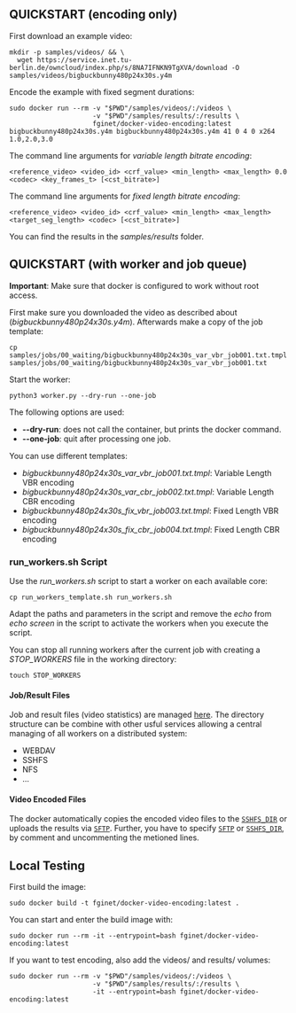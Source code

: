 ## QUICKSTART (encoding only)

First download an example video:

```
mkdir -p samples/videos/ && \
  wget https://service.inet.tu-berlin.de/owncloud/index.php/s/8NA7IFNKN9TgXVA/download -O samples/videos/bigbuckbunny480p24x30s.y4m
```

Encode the example with fixed segment durations:

```
sudo docker run --rm -v "$PWD"/samples/videos/:/videos \
                     -v "$PWD"/samples/results/:/results \
                     fginet/docker-video-encoding:latest bigbuckbunny480p24x30s.y4m bigbuckbunny480p24x30s.y4m 41 0 4 0 x264 1.0,2.0,3.0

```

The command line arguments for *variable length bitrate encoding*:

```
<reference_video> <video_id> <crf_value> <min_length> <max_length> 0.0 <codec> <key_frames_t> [<cst_bitrate>]
```

The command line arguments for *fixed length bitrate encoding*:


```
<reference_video> <video_id> <crf_value> <min_length> <max_length> <target_seg_length> <codec> [<cst_bitrate>]
```

You can find the results in the *samples/results* folder.

## QUICKSTART (with worker and job queue)

**Important**: Make sure that docker is configured to work without root access.

First make sure you downloaded the video as described about (*bigbuckbunny480p24x30s.y4m*).
Afterwards make a copy of the job template:

```
cp samples/jobs/00_waiting/bigbuckbunny480p24x30s_var_vbr_job001.txt.tmpl samples/jobs/00_waiting/bigbuckbunny480p24x30s_var_vbr_job001.txt
```

Start the worker:

```
python3 worker.py --dry-run --one-job
```

The following options are used:

  * **--dry-run**: does not call the container, but prints the docker command.
  * **--one-job**: quit after processing one job.

You can use different templates:

  * *bigbuckbunny480p24x30s_var_vbr_job001.txt.tmpl*: Variable Length VBR encoding
  * *bigbuckbunny480p24x30s_var_cbr_job002.txt.tmpl*: Variable Length CBR encoding
  * *bigbuckbunny480p24x30s_fix_vbr_job003.txt.tmpl*: Fixed Length VBR encoding
  * *bigbuckbunny480p24x30s_fix_cbr_job004.txt.tmpl*: Fixed Length CBR encoding

### run_workers.sh Script

Use the *run_workers.sh* script to start a worker on each available core:

```
cp run_workers_template.sh run_workers.sh
```

Adapt the paths and parameters in the script and remove the *echo* from *echo screen* in the script to activate the workers when you execute the script.

You can stop all running workers after the current job with creating a *STOP_WORKERS* file in the working directory:

```
touch STOP_WORKERS
```

#### Job/Result Files

Job and result files (video statistics) are managed [here](https://github.com/fg-inet/docker-video-encoding/blob/master/run_workers_template.sh#L10-L11).
The directory structure can be combine with other usful services allowing a central managing of all workers on a distributed system:
  * WEBDAV
  * SSHFS
  * NFS
  * ...

#### Video Encoded Files

The docker automatically copies the encoded video files to the [`SSHFS_DIR`](https://github.com/fg-inet/docker-video-encoding/blob/master/run_workers_template.sh#L18) or uploads the results via [`SFTP`](https://github.com/fg-inet/docker-video-encoding/blob/master/run_workers_template.sh#L13-L17).
Further, you have to specify [`SFTP`](https://github.com/fg-inet/docker-video-encoding/blob/master/run_workers_template.sh#L35-L40) or [`SSHFS_DIR`](https://github.com/fg-inet/docker-video-encoding/blob/master/run_workers_template.sh#L42-L45), by comment and uncommenting the metioned lines.


## Local Testing

First build the image:

	sudo docker build -t fginet/docker-video-encoding:latest .

You can start and enter the build image with:

```
sudo docker run --rm -it --entrypoint=bash fginet/docker-video-encoding:latest
```

If you want to test encoding, also add the videos/ and results/ volumes:

```
sudo docker run --rm -v "$PWD"/samples/videos/:/videos \
                     -v "$PWD"/samples/results/:/results \
                     -it --entrypoint=bash fginet/docker-video-encoding:latest
```

